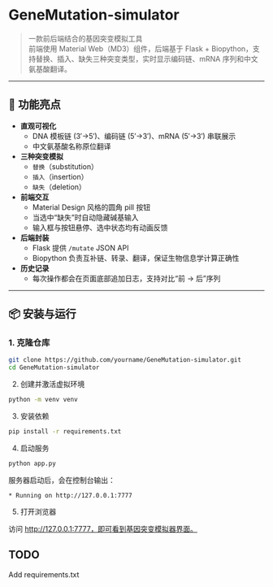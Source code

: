 # GeneMutation-simulator

> 一款前后端结合的基因突变模拟工具  
> 前端使用 Material Web（MD3）组件，后端基于 Flask + Biopython，支持替换、插入、缺失三种突变类型，实时显示编码链、mRNA 序列和中文氨基酸翻译。

---

## 🌟 功能亮点

- **直观可视化**  
  - DNA 模板链 (3′→5′)、编码链 (5′→3′)、mRNA (5′→3′) 串联展示  
  - 中文氨基酸名称原位翻译  
- **三种突变模拟**  
  - `替换`（substitution）  
  - `插入`（insertion）  
  - `缺失`（deletion）  
- **前端交互**  
  - Material Design 风格的圆角 pill 按钮  
  - 当选中“缺失”时自动隐藏碱基输入  
  - 输入框与按钮悬停、选中状态均有动画反馈  
- **后端封装**  
  - Flask 提供 `/mutate` JSON API  
  - Biopython 负责互补链、转录、翻译，保证生物信息学计算正确性  
- **历史记录**  
  - 每次操作都会在页面底部追加日志，支持对比“前 → 后”序列  

---

## 📦 安装与运行

### 1. 克隆仓库

```bash
git clone https://github.com/yourname/GeneMutation-simulator.git
cd GeneMutation-simulator
```

2. 创建并激活虚拟环境

```bash
python -m venv venv
```

3. 安装依赖

```bash
pip install -r requirements.txt
```


4. 启动服务

```bash
python app.py
```

服务器启动后，会在控制台输出：

```* Running on http://127.0.0.1:7777```

5. 打开浏览器

访问 http://127.0.0.1:7777，即可看到基因突变模拟器界面。


## TODO

Add requirements.txt